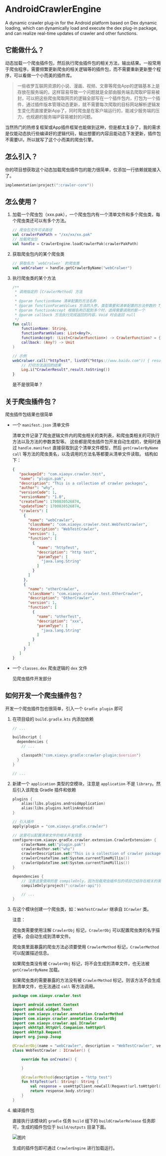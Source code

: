 # AndroidCrawlerEngine

A dynamic crawler plug-in for the Android platform based on Dex dynamic loading, which can dynamically load and execute the dex plug-in package, and can realize real-time updates of crawler and other functions.

## 它能做什么？

动态加载一个爬虫插件包，然后执行爬虫插件包的相关方法，输出结果。一般常用于爬虫程序，需要频繁更新爬虫的相关逻辑等的插件包，而不需要重新更新整个程序，可以看做一个小而美的插件库。

> 一些收罗互联网资源的小说、漫画、视频、文章等爬虫App的逻辑基本上是存放在服务端的，这样容易导致一个问题就是全部由服务端去爬取IP容易被封，可以把这些爬虫爬取网页的逻辑全部写在一个插件包内，打包为一个插件，通过插件版本管理动态更新，就不需要每次爬取的目标网站解析逻辑发生变化而直接更新App了，同时爬虫是在客户端运行的，能减少服务端的压力，也规避的服务端IP容易被封的问题。

当然热门的热修复框架或App插件框架也能做到这种，但是都太复杂了，我的需求是仅能动态执行些编译好的逻辑代码，输出想要的内容且能动态下发更新，插件包不需要UI，所以就写了这个小而美的爬虫引擎。

## 怎么引入？

你的项目想获取这个动态加载爬虫插件包的能力很简单，仅添加一行依赖就能接入了。

```kotlin
implementation(project(":crawler-core"))
```

## 怎么使用？
1. 加载一个爬虫包（xxx.pak），一个爬虫包内有一个清单文件和多个爬虫类，每个爬虫类还可以有多个方法。
   
   ```kotlin
   // 爬虫包文件可读路径
   val crawlerPakPath = "/xx/xx/xx.pak"
   // 加载爬虫包
   val handle = CrawlerEngine.loadCrawlerPak(crawlerPakPath)
   ```
3. 获取爬虫包内的某个爬虫类
   
   ```kotlin
   // 获取名为 `webCralwer` 的爬虫类
   val webCralwer = handle.getCrawlerByName("webCralwer")
   ```
5. 执行爬虫类的某个方法
   
   ```kotlin
   /**
    * 调用指定的 [CrawlerMethod] 方法
    *
    * @param functionName 清单配置的方法名称
    * @param functionParamValues 方法的入参，类型需要和清单配置的方法参数的 Types 匹配，否则无法调用
    * @param functionAccept 根据名称匹配到多个时，选择需要调用的那一个
    * @param callback 方法执行完成返回的内容，Void 时会返回 null
    */
   fun call(
       functionName: String,
       functionParamValues: List<Any?>,
       functionAccept: (List<CrawlerFunction>) -> CrawlerFunction? = { it.firstOrNull() },
       callback: (Any?) -> Unit
   )

   // 示例
   webCralwer.call("httpTest", listOf("https://www.baidu.com")) { result ->
       // 打印方法返回的结果
       Log.i("CrawlerResult",result.toString())
   }
   ```
   是不是很简单？

## 关于爬虫插件包？

爬虫插件包结果也很简单

- 一个 `manifest.json` 清单文件

  清单文件记录了爬虫逻辑文件内的爬虫相关的类列表，和爬虫类相关的可执行方法以及方法的参数类型等。
  这些都是爬虫插件包开发自动生成的，使用时通过 `handle.manifest` 直接获取到这个清单文件模型，然后 `getCrawlerByName` `call` 等方法的爬虫类名，以及调用的方法名等都要从清单文件读取。
  结构如下：
  
  ```json
  {
     "packageId": "com.xiaoyv.crawler.test",
     "name": "plugin.pak",
     "description": "This is a collection of crawler packages",
     "author": "why",
     "versionCode": 1,
     "versionName": "1.0",
     "createTime": 1700030526874,
     "updateTime": 1700030526874,
     "crawlers": [
       {
         "name": "webCrawler",
         "className": "com.xiaoyv.crawler.test.WebTestCrawler",
         "description": "WebTestCrawler",
         "version": 1,
         "function": [
           {
             "name": "httpTest",
             "description": "http test",
             "paramType": [
               "java.lang.String"
             ]
           }
         ]
       },
       {
         "name": "otherCrawler",
         "className": "com.xiaoyv.crawler.test.OtherCrawler",
         "description": "OtherCrawler",
         "version": 1,
         "function": [
           {
             "name": "otherTest",
             "description": "xxx",
             "paramType": [
               "java.lang.String"
             ]
           }
         ]
       }
     ]
  }
  ```
  
- 一个 `classes.dex` 爬虫逻辑的 `dex` 文件

  见爬虫插件开发部分

## 如何开发一个爬虫插件包？
开发一个爬虫插件包也很简单，引入一个 `Gradle plugin` 即可

1. 在项目级的 `build.gradle.kts` 内添加依赖
   
   ```kotlin
   // ...
   
   buildscript {
     dependencies {
       // ...
   
       classpath("com.xiaoyv.gradle:crawler-plugin:$version")
     }
   }
   
   // ...
   ```
2. 新建一个 `application` 类型的空模块，注意是 `application` 不是 `library`。然后引入该爬虫 Gradle 插件和依赖
   
   ```kotlin
   plugins {
       alias(libs.plugins.androidApplication)
       alias(libs.plugins.kotlinAndroid)
   }

   // 引入插件
   apply(plugin = "com.xiaoyv.gradle.crawler")

   // 这里可以配置清单文件的相关开发信息
   configure<com.xiaoyv.gradle.crawler.extension.CrawlerExtension> {
       crawlerName.set("plugin.pak")
       crawlerAuthor.set("why")
       crawlerDescription.set("This is a collection of crawler packages")
       crawlerCreateTime.set(System.currentTimeMillis())
       crawlerUpdateTime.set(System.currentTimeMillis())
   }

   dependencies {
       // 注意这里使用的是 compileOnly，因为加载爬虫插件包的项目已经存在相关的类了，不需要插件包引入。
       compileOnly(project(":crawler-api"))

       // ...
   }
   ```

3. 在这个模块创建一个爬虫类，如：`WebTestCrawler` 继承自 `ICrawler` 类。

   注意：

   爬虫类需要使用注解 `CrawlerObj` 标记，`CrawlerObj` 可以配置爬虫类的名字描述等，会自动生成到清单文件。

   爬虫类里面暴露的爬虫方法必须要使用 `CrawlerMethod` 标记，`CrawlerMethod` 可以配置描述信息。

   如果爬虫类没有被 `CrawlerObj` 标记，将不会生成到清单文件，也无法被 `getCrawlerByName` 加载。

   如果爬虫类的需要暴露的方法没有被 `CrawlerMethod` 标记，则该方法不会生成到清单文件，也无法通过 `call` 等方法调用。

   ```kotlin
   package com.xiaoyv.crawler.test
   
   import android.content.Context
   import android.widget.Toast
   import com.xiaoyv.crawler.annotation.CrawlerMethod
   import com.xiaoyv.crawler.annotation.CrawlerObj
   import com.xiaoyv.crawler.api.ICrawler
   import okhttp3.HttpUrl.Companion.toHttpUrl
   import okhttp3.Request
   import org.jsoup.Jsoup
   
   @CrawlerObj(name = "webCrawler", description = "WebTestCrawler", version = 1)
   class WebTestCrawler : ICrawler() {
   
       override fun onCreate() {
   
       }
   
       @CrawlerMethod(description = "http test")
       fun httpTest(url: String): String {
           val response = useHttpClient.newCall(Request(url.toHttpUrl())).execute()
           return response.body.string()
       }
   }
   ```
4. 编译插件包

   直接执行该模块的 `gradle` 任务 `build` 组下的 `buildCrawlerRelease` 任务即可，生成的插件包位于 `build/outputs` 目录下面。
   
   ![图片](https://github.com/xiaoyvyv/AndroidCrawlerEngine/assets/29088158/eda7a0aa-525e-4edb-a335-f1d869ca4097)
   
   生成的插件包即可通过 `CrawlerEngine` 进行加载运行。
